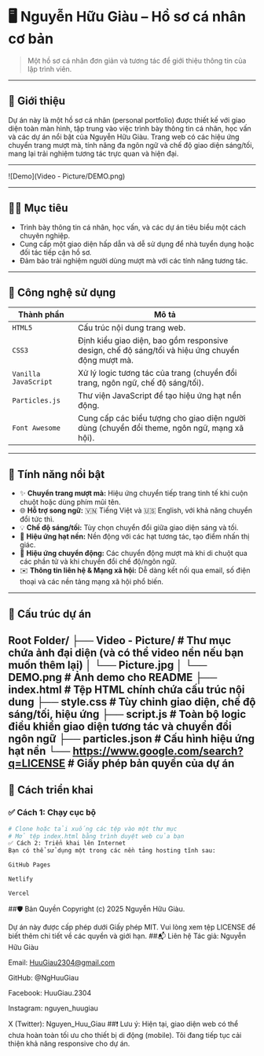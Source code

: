 # 🖥️ Nguyễn Hữu Giàu – Hồ sơ cá nhân cơ bản

> Một hồ sơ cá nhân đơn giản và tương tác để giới thiệu thông tin của lập trình viên.

---

## 🚀 Giới thiệu

Dự án này là một hồ sơ cá nhân (personal portfolio) được thiết kế với giao diện toàn màn hình, tập trung vào việc trình bày thông tin cá nhân, học vấn và các dự án nổi bật của Nguyễn Hữu Giàu. Trang web có các hiệu ứng chuyển trang mượt mà, tính năng đa ngôn ngữ và chế độ giao diện sáng/tối, mang lại trải nghiệm tương tác trực quan và hiện đại.

---

![Demo](Video - Picture/DEMO.png)

---

## 🧑‍💻 Mục tiêu

- Trình bày thông tin cá nhân, học vấn, và các dự án tiêu biểu một cách chuyên nghiệp.
- Cung cấp một giao diện hấp dẫn và dễ sử dụng để nhà tuyển dụng hoặc đối tác tiếp cận hồ sơ.
- Đảm bảo trải nghiệm người dùng mượt mà với các tính năng tương tác.
  
---

## 🧱 Công nghệ sử dụng

| Thành phần | Mô tả |
|-----------|-------|
| `HTML5` | Cấu trúc nội dung trang web. |
| `CSS3` | Định kiểu giao diện, bao gồm responsive design, chế độ sáng/tối và hiệu ứng chuyển động mượt mà. |
| `Vanilla JavaScript` | Xử lý logic tương tác của trang (chuyển đổi trang, ngôn ngữ, chế độ sáng/tối). |
| `Particles.js` | Thư viện JavaScript để tạo hiệu ứng hạt nền động. |
| `Font Awesome` | Cung cấp các biểu tượng cho giao diện người dùng (chuyển đổi theme, ngôn ngữ, mạng xã hội). |

---

## 🎯 Tính năng nổi bật

- ✨ **Chuyển trang mượt mà:** Hiệu ứng chuyển tiếp trang tinh tế khi cuộn chuột hoặc dùng phím mũi tên.
- 🌐 **Hỗ trợ song ngữ:** 🇻🇳 Tiếng Việt và 🇺🇸 English, với khả năng chuyển đổi tức thì.
- 💡 **Chế độ sáng/tối:** Tùy chọn chuyển đổi giữa giao diện sáng và tối.
- 🌠 **Hiệu ứng hạt nền:** Nền động với các hạt tương tác, tạo điểm nhấn thị giác.
- 🔄 **Hiệu ứng chuyển động:** Các chuyển động mượt mà khi di chuột qua các phần tử và khi chuyển đổi chế độ/ngôn ngữ.
- ✉️ **Thông tin liên hệ & Mạng xã hội:** Dễ dàng kết nối qua email, số điện thoại và các nền tảng mạng xã hội phổ biến.

---

## 📂 Cấu trúc dự án
Root Folder/
├── Video - Picture/  # Thư mục chứa ảnh đại diện (và có thể video nền nếu bạn muốn thêm lại)
│   └── Picture.jpg
│   └── DEMO.png      # Ảnh demo cho README
├── index.html        # Tệp HTML chính chứa cấu trúc nội dung
├── style.css         # Tùy chỉnh giao diện, chế độ sáng/tối, hiệu ứng
├── script.js         # Toàn bộ logic điều khiển giao diện tương tác và chuyển đổi ngôn ngữ
├── particles.json    # Cấu hình hiệu ứng hạt nền
└── https://www.google.com/search?q=LICENSE           # Giấy phép bản quyền của dự án
---

## 🔧 Cách triển khai

### ✅ Cách 1: Chạy cục bộ

```bash
# Clone hoặc tải xuống các tệp vào một thư mục
# Mở tệp index.html bằng trình duyệt web của bạn
✅ Cách 2: Triển khai lên Internet
Bạn có thể sử dụng một trong các nền tảng hosting tĩnh sau:

GitHub Pages

Netlify

Vercel
```
##🛡️ Bản Quyền
Copyright (c) 2025 Nguyễn Hữu Giàu.

Dự án này được cấp phép dưới Giấy phép MIT. Vui lòng xem tệp LICENSE để biết thêm chi tiết về các quyền và giới hạn.
##📬 Liên hệ
Tác giả: Nguyễn Hữu Giàu

Email: HuuGiau2304@gmail.com

GitHub: @NgHuuGiau

Facebook: HuuGiau.2304

Instagram: nguyen_huugiau

X (Twitter): Nguyen_Huu_Giau
##❗️ Lưu ý:
Hiện tại, giao diện web có thể chưa hoàn toàn tối ưu cho thiết bị di động (mobile). Tôi đang tiếp tục cải thiện khả năng responsive cho dự án.

